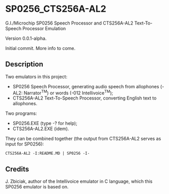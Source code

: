 # SP0256_CTS256A-AL2
G.I./Microchip SP0256 Speech Processor and CTS256A-AL2 Text-To-Speech Processor Emulation

Version 0.0.1-alpha.

Initial commit. More info to come.

## Description

Two emulators in this project:
- SP0256 Speech Processor, generating audio speech from allophones (-AL2: Narrator<sup>TM</sup>) or words (-012 Intellivoice<sup>TM</sup>);
- CTS256A-AL2 Text-To-Speech Processor, converting English text to allophones.

Two programs:
- SP0256.EXE (type -? for help);
- CTS256A-AL2.EXE (idem).


They can be combined together (the output from CTS256A-AL2 serves as input for SP0256):

`CTS256A-AL2 -I:README.MD | SP0256 -I-`


## Credits

J. Zbiciak, author of the Intellivoice emulator in C language, which this SP0256 emulator is based on.
